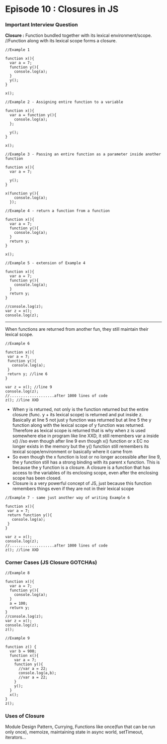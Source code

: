 # Episode 10 : Closures in JS

### Important Interview Question

**Closure :** Function bundled together with its lexical environment/scope. //Function along with its lexical scope forms a closure.

```
//Example 1

function x(){
  var a = 7;
  function y(){
    console.log(a);
  }
  y();
}

x();
```
```
//Example 2 - Assigning entire function to a variable

function x(){
  var a = function y(){
    console.log(a);
  };
  
  y();
}

x();
```
```
//Example 3 - Passing an entire function as a parameter inside another function

function x(){
  var a = 7;
  
  y();
}

x(function y(){
    console.log(a);
  });
```
```
//Example 4 - return a function from a function

function x(){
  var a = 7;
  function y(){
    console.log(a);
  }
  return y;
}

x();
```
```
//Example 5 - extension of Example 4

function x(){
  var a = 7;
  function y(){
    console.log(a);
  }
  return y;
}

//console.log(z);
var z = x();
console.log(z);
```
-----------------------
When functions are returned from another fun, they still maintain their lexical
scope.
 ```
 //Example 6
 
function x(){
  var a = 7;
  function y(){
    console.log(a);
  }
  return y; //line 6
}

var z = x(); //line 9
console.log(z);
//....................after 1000 lines of code
z(); //line XXD
```
- When y is returned, not only is the function returned but the entire closure (func. y + its lexical scope) is returned and put inside z. Basically at line 5 not just y function was returned but at line 5 the y function along with the lexical scope of y function was returned. Therefore as lexical scope is returned that is why when z is used somewhere else in program like line XXD, it still remembers var a inside x() //so even though after line 9 evn though x() function or x EC no longer exists in the memory but the y() function still remembers its lexical scope/environment or basically where it came from 
- So even though the x function is lost or no longer accessible after line 9, the y function still has a strong binding with its parent x function. This is because the y function is a closure. A closure is a function that has access to the variables of its enclosing scope, even after the enclosing scope has been closed.
- Closure is a very powerful concept of JS, just because this function remembers things even if they are not in their lexical scope

 ```
 //Example 7 - same just another way of writing Example 6
 
function x(){
  var a = 7;
  return function y(){
    console.log(a);
  }
}

var z = x(); 
console.log(z);
//....................after 1000 lines of code
z(); //line XXD
```
### Corner Cases (JS Closure GOTCHAs)
```
//Example 8

function x(){
  var a = 7;
  function y(){
    console.log(a);
  }
  a = 100;
  return y;
}
//console.log(z);
var z = x();
console.log(z);
z();
```
```
//Example 9

function z() {
  var b = 900; 
  function x(){
    var a = 7;
    function y(){
      //var a = 22;
      console.log(a,b);
      //var a = 22;
    }
    y();
  }
  x();
}
z();
```

### Uses of Closure

Module Design Pattern, Currying, Functions like once(fun that can be run only
once), memoize, maintaining state in async world, setTimeout, iterators...
